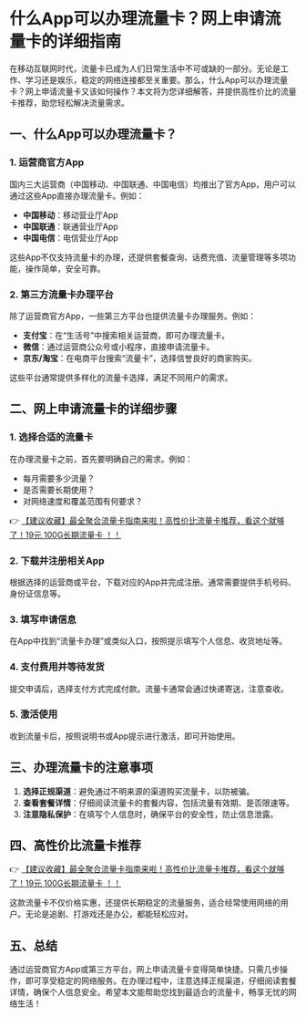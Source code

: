 # 什么App可以办理流量卡？网上申请流量卡的详细指南

在移动互联网时代，流量卡已成为人们日常生活中不可或缺的一部分。无论是工作、学习还是娱乐，稳定的网络连接都至关重要。那么，什么App可以办理流量卡？网上申请流量卡又该如何操作？本文将为您详细解答，并提供高性价比的流量卡推荐，助您轻松解决流量需求。

## 一、什么App可以办理流量卡？

### 1. 运营商官方App
国内三大运营商（中国移动、中国联通、中国电信）均推出了官方App，用户可以通过这些App直接办理流量卡。例如：
- **中国移动**：移动营业厅App
- **中国联通**：联通营业厅App
- **中国电信**：电信营业厅App

这些App不仅支持流量卡的办理，还提供套餐查询、话费充值、流量管理等多项功能，操作简单，安全可靠。

### 2. 第三方流量卡办理平台
除了运营商官方App，一些第三方平台也提供流量卡办理服务。例如：
- **支付宝**：在“生活号”中搜索相关运营商，即可办理流量卡。
- **微信**：通过运营商公众号或小程序，直接申请流量卡。
- **京东/淘宝**：在电商平台搜索“流量卡”，选择信誉良好的商家购买。

这些平台通常提供多样化的流量卡选择，满足不同用户的需求。

## 二、网上申请流量卡的详细步骤

### 1. 选择合适的流量卡
在办理流量卡之前，首先要明确自己的需求。例如：
- 每月需要多少流量？
- 是否需要长期使用？
- 对网络速度和覆盖范围有何要求？

👉 [【建议收藏】最全聚合流量卡指南来啦！高性价比流量卡推荐，看这个就够了！19元 100G长期流量卡 ！！](https://bit.ly/Liuliangka)

### 2. 下载并注册相关App
根据选择的运营商或平台，下载对应的App并完成注册。通常需要提供手机号码、身份证信息等。

### 3. 填写申请信息
在App中找到“流量卡办理”或类似入口，按照提示填写个人信息、收货地址等。

### 4. 支付费用并等待发货
提交申请后，选择支付方式完成付款。流量卡通常会通过快递寄送，注意查收。

### 5. 激活使用
收到流量卡后，按照说明书或App提示进行激活，即可开始使用。

## 三、办理流量卡的注意事项

1. **选择正规渠道**：避免通过不明来源的渠道购买流量卡，以防被骗。
2. **查看套餐详情**：仔细阅读流量卡的套餐内容，包括流量有效期、是否限速等。
3. **注意隐私保护**：在填写个人信息时，确保平台的安全性，防止信息泄露。

## 四、高性价比流量卡推荐

👉 [【建议收藏】最全聚合流量卡指南来啦！高性价比流量卡推荐，看这个就够了！19元 100G长期流量卡 ！！](https://bit.ly/Liuliangka)

这款流量卡不仅价格实惠，还提供长期稳定的流量服务，适合经常使用网络的用户。无论是追剧、打游戏还是办公，都能轻松应对。

## 五、总结

通过运营商官方App或第三方平台，网上申请流量卡变得简单快捷。只需几步操作，即可享受稳定的网络服务。在办理过程中，注意选择正规渠道，仔细阅读套餐详情，确保个人信息安全。希望本文能帮助您找到最适合的流量卡，畅享无忧的网络生活！